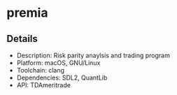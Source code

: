 # premia

Details
--------
- Description: Risk parity anaylsis and trading program
- Platform: macOS, GNU/Linux
- Toolchain: clang
- Dependencies: SDL2, QuantLib
- API: TDAmeritrade
